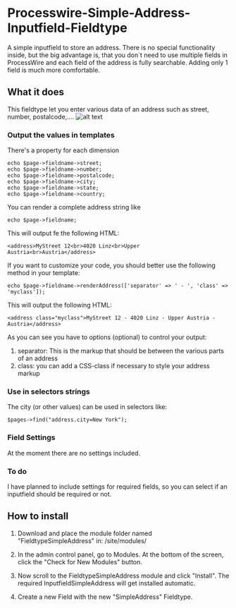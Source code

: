 # Processwire-Simple-Address-Inputfield-Fieldtype
A simple inputfield to store an address. There is no special functionality inside, but the big advantage is, that you don´t need to use multiple fields in ProcessWire and each field of the address is fully searchable. Adding only 1 field is much more comfortable.

## What it does

This fieldtype let you enter various data of an address such as street, number, postalcode,....
![alt text](https://github.com/juergenweb/Processwire-Simple-Address-Inputfield-Fieldtype/blob/master/SimpleAddress.png?raw=true)

### Output the values in templates

There's a property for each dimension

```
echo $page->fieldname->street;
echo $page->fieldname->number;
echo $page->fieldname->postalcode;
echo $page->fieldname->city;
echo $page->fieldname->state;
echo $page->fieldname->country;
```

You can render a complete address string like

```
echo $page->fieldname;
```

This will output fe the following HTML:

```
<address>MyStreet 12<br>4020 Linz<br>Upper Austria<br>Austria</address>
```

If you want to customize your code, you should better use the following method in your template:

```
echo $page->fieldname->renderAddress(['separator' => ' - ', 'class' => 'myclass']);
```

This will output the following HTML:

```
<address class="myclass">MyStreet 12 - 4020 Linz - Upper Austria - Austria</address>
```

As you can see you have to options (optional) to control your output:

1. separator: This is the markup that should be between the various parts of an address 
2. class: you can add a CSS-class if necessary to style your address markup


### Use in selectors strings

The city (or other values) can be used in selectors like:

`$pages->find("address.city=New York");`

### Field Settings

At the moment there are no settings included.

### To do

I have planned to include settings for required fields, so you can select if an inputfield should be required or not.

## How to install

1. Download and place the module folder named "FieldtypeSimpleAddress" in:
/site/modules/

2. In the admin control panel, go to Modules. At the bottom of the
screen, click the "Check for New Modules" button.

3. Now scroll to the FieldtypeSimpleAddress module and click "Install". The required InputfieldSimpleAddress will get installed automatic.

4. Create a new Field with the new "SimpleAddress" Fieldtype.

